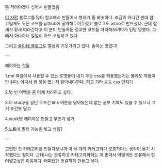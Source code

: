 좀 적어야겠다 싶어서 만들었음

[이 사람](https://bepyan.me/) 블로그를 많이 참고해서 만들어서 형태가 좀 비슷하다.
조금이 아니긴 한데 참 고맙게도 모든 코드를 github에 공개해두어주셨고 블로그도 astro로 만드셨다.
근데 참새가 황새 따라간다고 이 분이 만들어둔 정교한 코드들 따라해보려다가 된탕 망했다. 그래서 하나하나 일일히 하드 코딩하고 있다.

그리고 [솔미네 블로그](https://www.solmee.xyz/)도 열심히 기웃거리고 있다. 솔미는 멋있다!

--

해야하는 것들

1.md 파일에서 사용할 수 있는 포맷들이 내가 무슨 css를 적용했는지는 몰라도 적용이 안 된다. 어디서 뭔 짓을 했는지 알아내야한다. 하고 기타 등등 css 만지기

2.텅 빈 여백을 좀 어케 처리하고 싶다.

3.이 study들 일단 무조건 link 버튼을 달아놨는데 없는 공부 기록도 있을 수 있으니 그거 조건부 달고

4.work탭 레이아웃 만들고 무언가 넣기

5.노트에 필터 기능을 넣고 싶음?

--

고민인 건 카테고리를 만들다보니까 이 세 개의 카테고리가 모호하다는 생각이 들기 시작했다는 점이다. 근데 나는 분류하고 카테고리화하는 게 좋아서 어떻게든 분류해서 집어넣고싶은 마음이다. 어찌됐던 정갈하게 만들고 싶다.
